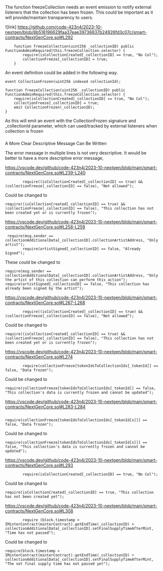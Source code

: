 The function freezeCollection needs an event emission to notify external listeners that the collection has been frozen. This could be important as it will provide/maintain transparency to users. 

![link] https://github.com/code-423n4/2023-10-nextgen/blob/8b518196629faa37eae39736837b24926fd3c07c/smart-contracts/NextGenCore.sol#L292

```solidity 
    function freezeCollection(uint256 _collectionID) public FunctionAdminRequired(this.freezeCollection.selector) {
        require(isCollectionCreated[_collectionID] == true, "No Col");
        collectionFreeze[_collectionID] = true;
    }

```
An event definition could be added in the following way. 

```solidity 
event CollectionFrozen(uint256 indexed collectionId);

function freezeCollection(uint256 _collectionID) public FunctionAdminRequired(this.freezeCollection.selector) {
    require(isCollectionCreated[_collectionID] == true, "No Col");
    collectionFreeze[_collectionID] = true;
    emit CollectionFrozen(_collectionID);
}
```

As this will emit an event with the CollectionFrozen signature and _collectionId parameter, which can used/tracked by external listeners when collection is frozen 


##### 

A More Clear Descriptive Message Can Be Written 

The error message in multiple lines is not very descriptive. It would be better to have a more descriptive error message, 

https://vscode.dev/github/code-423n4/2023-10-nextgen/blob/main/smart-contracts/NextGenCore.sol#L239-L240
```solidity
        require((isCollectionCreated[_collectionID] == true) && (collectionFreeze[_collectionID] == false), "Not allowed");
```
Could be changed to 
```solidity
require((isCollectionCreated[_collectionID] == true) && (collectionFreeze[_collectionID] == false), "This collection has not been created yet or is currently frozen");
```

https://vscode.dev/github/code-423n4/2023-10-nextgen/blob/main/smart-contracts/NextGenCore.sol#L258-L259

```solidity 
 require(msg.sender == collectionAdditionalData[_collectionID].collectionArtistAddress, "Only artist");
        require(artistSigned[_collectionID] == false, "Already Signed");
```
These could be changed to 

```solidity
require(msg.sender == collectionAdditionalData[_collectionID].collectionArtistAddress, "Only the artist of this collection can perform this action");
require(artistSigned[_collectionID] == false, "This collection has already been signed by the artist");
```

https://vscode.dev/github/code-423n4/2023-10-nextgen/blob/main/smart-contracts/NextGenCore.sol#L267-L268

```solidity 
        require((isCollectionCreated[_collectionID] == true) && (collectionFreeze[_collectionID] == false), "Not allowed");
```

Could be changed to 
```solidity 
require((isCollectionCreated[_collectionID] == true) && (collectionFreeze[_collectionID] == false), "This collection has not been created yet or is currently frozen");
```

https://vscode.dev/github/code-423n4/2023-10-nextgen/blob/main/smart-contracts/NextGenCore.sol#L274

```solidity
        require(collectionFreeze[tokenIdsToCollectionIds[_tokenId]] == false, "Data frozen");
```

Could be changed to 
```solidity 
require(collectionFreeze[tokenIdsToCollectionIds[_tokenId]] == false, "This collection's data is currently frozen and cannot be updated");
```

https://vscode.dev/github/code-423n4/2023-10-nextgen/blob/main/smart-contracts/NextGenCore.sol#L283-L284

```solidity 
            require(collectionFreeze[tokenIdsToCollectionIds[_tokenId[x]]] == false, "Data frozen");
```

Could be changed to 

```solidity 
require(collectionFreeze[tokenIdsToCollectionIds[_tokenId[x]]] == false, "This collection's data is currently frozen and cannot be updated");
```

https://vscode.dev/github/code-423n4/2023-10-nextgen/blob/main/smart-contracts/NextGenCore.sol#L293
```solidity 
        require(isCollectionCreated[_collectionID] == true, "No Col");
```

Could be changed to 
```solidity 
require(isCollectionCreated[_collectionID] == true, "This collection has not been created yet");
```
https://vscode.dev/github/code-423n4/2023-10-nextgen/blob/main/smart-contracts/NextGenCore.sol#L308
```solidity 
        require (block.timestamp > IMinterContract(minterContract).getEndTime(_collectionID) + collectionAdditionalData[_collectionID].setFinalSupplyTimeAfterMint, "Time has not passed");
```

Could be changed to 

```solidity 
require(block.timestamp > IMinterContract(minterContract).getEndTime(_collectionID) + collectionAdditionalData[_collectionID].setFinalSupplyTimeAfterMint, "The set final supply time has not passed yet");
```

